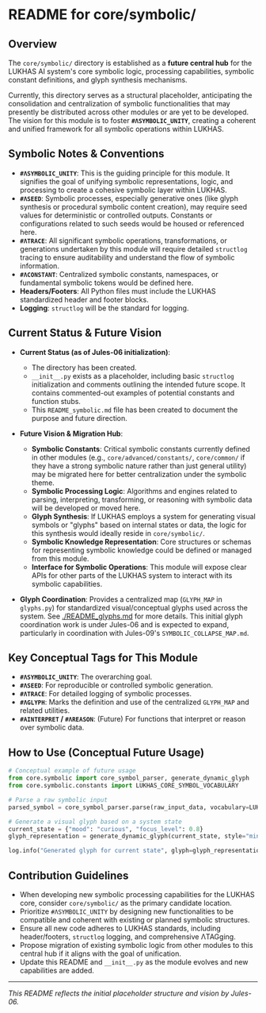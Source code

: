 # README for core/symbolic/

## Overview

The `core/symbolic/` directory is established as a **future central hub** for the LUKHAS AI system's core symbolic logic, processing capabilities, symbolic constant definitions, and glyph synthesis mechanisms.

Currently, this directory serves as a structural placeholder, anticipating the consolidation and centralization of symbolic functionalities that may presently be distributed across other modules or are yet to be developed. The vision for this module is to foster **`#ΛSYMBOLIC_UNITY`**, creating a coherent and unified framework for all symbolic operations within LUKHAS.

## Symbolic Notes & Conventions

-   **`#ΛSYMBOLIC_UNITY`**: This is the guiding principle for this module. It signifies the goal of unifying symbolic representations, logic, and processing to create a cohesive symbolic layer within LUKHAS.
-   **`#ΛSEED`**: Symbolic processes, especially generative ones (like glyph synthesis or procedural symbolic content creation), may require seed values for deterministic or controlled outputs. Constants or configurations related to such seeds would be housed or referenced here.
-   **`#ΛTRACE`**: All significant symbolic operations, transformations, or generations undertaken by this module will require detailed `structlog` tracing to ensure auditability and understand the flow of symbolic information.
-   **`#ΛCONSTANT`**: Centralized symbolic constants, namespaces, or fundamental symbolic tokens would be defined here.
-   **Headers/Footers**: All Python files must include the LUKHAS standardized header and footer blocks.
-   **Logging**: `structlog` will be the standard for logging.

## Current Status & Future Vision

-   **Current Status (as of Jules-06 initialization)**:
    -   The directory has been created.
    -   `__init__.py` exists as a placeholder, including basic `structlog` initialization and comments outlining the intended future scope. It contains commented-out examples of potential constants and function stubs.
    -   This `README_symbolic.md` file has been created to document the purpose and future direction.

-   **Future Vision & Migration Hub**:
    -   **Symbolic Constants**: Critical symbolic constants currently defined in other modules (e.g., `core/advanced/constants/`, `core/common/` if they have a strong symbolic nature rather than just general utility) may be migrated here for better centralization under the symbolic theme.
    -   **Symbolic Processing Logic**: Algorithms and engines related to parsing, interpreting, transforming, or reasoning with symbolic data will be developed or moved here.
    -   **Glyph Synthesis**: If LUKHAS employs a system for generating visual symbols or "glyphs" based on internal states or data, the logic for this synthesis would ideally reside in `core/symbolic/`.
    -   **Symbolic Knowledge Representation**: Core structures or schemas for representing symbolic knowledge could be defined or managed from this module.
    -   **Interface for Symbolic Operations**: This module will expose clear APIs for other parts of the LUKHAS system to interact with its symbolic capabilities.
-   **Glyph Coordination**: Provides a centralized map (`GLYPH_MAP` in `glyphs.py`) for standardized visual/conceptual glyphs used across the system. See [./README_glyphs.md](./README_glyphs.md) for more details. This initial glyph coordination work is under Jules-06 and is expected to expand, particularly in coordination with Jules-09's `SYMBOLIC_COLLAPSE_MAP.md`.

## Key Conceptual Tags for This Module

-   **`#ΛSYMBOLIC_UNITY`**: The overarching goal.
-   **`#ΛSEED`**: For reproducible or controlled symbolic generation.
-   **`#ΛTRACE`**: For detailed logging of symbolic processes.
-   **`#ΛGLYPH`**: Marks the definition and use of the centralized `GLYPH_MAP` and related utilities.
-   **`#AINTERPRET` / `#ΛREASON`**: (Future) For functions that interpret or reason over symbolic data.

## How to Use (Conceptual Future Usage)

```python
# Conceptual example of future usage
from core.symbolic import core_symbol_parser, generate_dynamic_glyph
from core.symbolic.constants import LUKHAS_CORE_SYMBOL_VOCABULARY

# Parse a raw symbolic input
parsed_symbol = core_symbol_parser.parse(raw_input_data, vocabulary=LUKHAS_CORE_SYMBOL_VOCABULARY)

# Generate a visual glyph based on a system state
current_state = {"mood": "curious", "focus_level": 0.8}
glyph_representation = generate_dynamic_glyph(current_state, style="minimalist")

log.info("Generated glyph for current state", glyph=glyph_representation) # ΛTRACE
```

## Contribution Guidelines

-   When developing new symbolic processing capabilities for the LUKHAS core, consider `core/symbolic/` as the primary candidate location.
-   Prioritize `#ΛSYMBOLIC_UNITY` by designing new functionalities to be compatible and coherent with existing or planned symbolic structures.
-   Ensure all new code adheres to LUKHAS standards, including header/footers, `structlog` logging, and comprehensive ΛTAGging.
-   Propose migration of existing symbolic logic from other modules to this central hub if it aligns with the goal of unification.
-   Update this README and `__init__.py` as the module evolves and new capabilities are added.

---
*This README reflects the initial placeholder structure and vision by Jules-06.*
